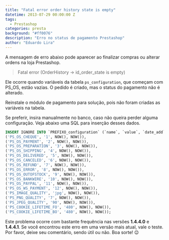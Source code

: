 ```yaml
---
title: "Fatal error order history state is empty"
datetime: 2013-07-29 00:00:00 Z
tags:
  - Prestashop
categories: presta
background: "#ff0076"
description: "Erro no status de pagamento Prestashop"
author: "Eduardo Lira"
---
```


A mensagem de erro abaixo pode aparecer ao finalizar compras ou alterar ordens na loja Prestashop.

> Fatal error (OrderHistory -> id_order_state is empty)

Ele ocorre quando variáveis da tabela `ps_configuration`, que começam com PS_OS, estão vazias. O pedido é criado, mas o status do pagamento não é alterado.

Reinstale o módulo de pagamento para solução, pois não foram criadas as variáveis na tabela.

Se preferir, insira manualmente no banco, caso não queira perder alguma configuração. Veja abaixo uma SQL para inserção desses dados.

```sql
INSERT IGNORE INTO `PREFIXO_configuration` (`name`, `value`, `date_add`, `date_upd`) VALUES
('PS_OS_CHEQUE', '1', NOW(), NOW()),
('PS_OS_PAYMENT', '2', NOW(), NOW()),
('PS_OS_PREPARATION', '3', NOW(), NOW()),
('PS_OS_SHIPPING', '4', NOW(), NOW()),
('PS_OS_DELIVERED', '5', NOW(), NOW()),
('PS_OS_CANCELED', '6', NOW(), NOW()),
('PS_OS_REFUND', '7', NOW(), NOW()),
('PS_OS_ERROR', '8', NOW(), NOW()),
('PS_OS_OUTOFSTOCK', '9', NOW(), NOW()),
('PS_OS_BANKWIRE', '10', NOW(), NOW()),
('PS_OS_PAYPAL', '11', NOW(), NOW()),
('PS_OS_WS_PAYMENT', '12', NOW(), NOW()),
('PS_IMAGE_QUALITY', 'jpg', NOW(), NOW()),
('PS_PNG_QUALITY', '7', NOW(), NOW()),
('PS_JPEG_QUALITY', '90', NOW(), NOW()),
('PS_COOKIE_LIFETIME_FO', '480', NOW(), NOW()),
('PS_COOKIE_LIFETIME_BO', '480', NOW(), NOW());
```

Este problema ocorre com bastante frequência nas versões **1.4.4.0** e **1.4.4.1**. Se você encontrou este erro em uma versão mais atual, vale o teste.
Por favor, deixe seu comentário, sendo útil ou não.
Boa sorte! :wink:
